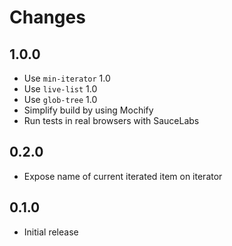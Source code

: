 # Changes

## 1.0.0

- Use `min-iterator` 1.0
- Use `live-list` 1.0
- Use `glob-tree` 1.0
- Simplify build by using Mochify
- Run tests in real browsers with SauceLabs

## 0.2.0

- Expose name of current iterated item on iterator

## 0.1.0

- Initial release
